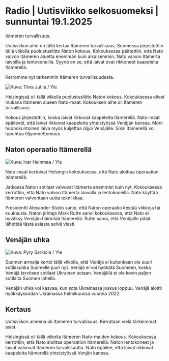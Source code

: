 # Radio \| Uutisviikko selkosuomeksi \| sunnuntai 19.1.2025

Itämeren turvallisuus.

Uutisviikon aihe on tällä kertaa Itämeren turvallisuus. Suomessa järjestettiin tällä viikolla puolustusliitto Naton kokous. Kokouksessa päätettiin, että Nato valvoo Itämeren aluetta enemmän kuin aikaisemmin. Nato valvoo Itämerta laivoilla ja lentokoneilla. Syynä on se, että laivat ovat rikkoneet kaapeleita Itämerellä.

Kerromme nyt tarkemmin Itämeren turvallisuudesta.

![Kuva: Tiina Jutila / Yle](https://images.cdn.yle.fi/image/upload/c_crop,h_3291,w_5851,x_0,y_112/ar_1.7777777777777777,c_fill,g_faces,h_431,w_767/dpr_1.0/q_auto:eco/f_auto/fl_lossy/v1737037995/39-14075516789168dcaa68)

Helsingissä oli tällä viikolla puolustusliitto Naton kokous. Kokouksessa olivat mukana Itämeren alueen Nato-maat. Kokouksen aihe oli Itämeren turvallisuus.

Kokous järjestettiin, koska laivat rikkovat kaapeleita Itämerellä. Nato-maat epäilevät, että laivat rikkovat kaapeleita yhteistyössä Venäjän kanssa. Moni huonokuntoinen laiva myös kuljettaa öljyä Venäjälle. Siksi Itämerellä voi tapahtua öljyonnettomuus.

## Naton operaatio Itämerellä

![Kuva: Ivar Heinmaa / Yle](https://images.cdn.yle.fi/image/upload/c_crop,h_1080,w_1919,x_0,y_0/ar_1.7777777777777777,c_fill,g_faces,h_431,w_767/dpr_1.0/q_auto:eco/f_auto/fl_lossy/v1737125098/39-1408186678a6c73b52fd)

Nato-maat kertoivat Helsingin kokouksessa, että Nato aloittaa operaation Itämerellä.

Jatkossa Naton sotilaat valvovat Itämerta enemmän kuin nyt. Kokouksessa kerrottiin, että Nato valvoo Itämerta laivoilla ja lentokoneilla. Nato käyttää Itämeren valvontaan uutta tekniikkaa.

Presidentti Alexander Stubb sanoi, että Naton operaatio kestää viikkoja tai kuukausia. Naton johtaja Mark Rutte sanoi kokouksessa, että Nato ei hyväksy Venäjän häirintää Itämerellä. Rutte sanoi, että Venäjälle pitää lähettää tästä asiasta selvä viesti.

## Venäjän uhka

![Kuva: Pyry Sarkiola / Yle](https://images.cdn.yle.fi/image/upload/c_crop,h_2362,w_4200,x_0,y_35/ar_1.7777777777777777,c_fill,g_faces,h_431,w_767/dpr_1.0/q_auto:eco/f_auto/fl_lossy/v1736409758/39-1403956677f7f84de58e)

Suomen armeija kertoi tällä viikolla, että Venäjä ei kuitenkaan ole suuri sotilasuhka Suomelle juuri nyt. Venäjä ei voi hyökätä Suomeen, koska Venäjä tarvitsee sotilaat Ukrainan sotaan. Venäjällä ei ole kovin paljon sotilaita Suomen lähellä.

Venäjän uhka voi kasvaa, kun sota Ukrainassa joskus loppuu. Venäjä aloitti hyökkäyssodan Ukrainassa helmikuussa vuonna 2022.

## Kertaus

Uutisviikon aiheena oli Itämeren turvallisuus. Kerrataan vielä tärkeimmät asiat.

Helsingissä oli tällä viikolla Itämeren Nato-maiden kokous. Kokouksessa kerrottiin, että Nato aloittaa operaation Itämerellä. Naton lentokoneet ja laivat valvovat Itämeren turvallisuutta. Nato epäilee, että laivat rikkovat kaapeleita Itämerellä yhteistyössä Venjän kanssa.

